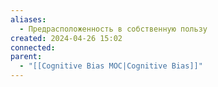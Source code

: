 ```yaml
---
aliases:
  - Предрасположенность в собственную пользу
created: 2024-04-26 15:02
connected: 
parent:
  - "[[Cognitive Bias MOC|Cognitive Bias]]"
---
```









